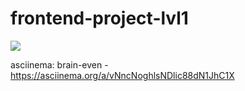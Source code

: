# frontend-project-lvl1
<a href="https://codeclimate.com/github/ponttor/frontend-project-lvl1/maintainability"><img src="https://api.codeclimate.com/v1/badges/a99a88d28ad37a79dbf6/maintainability" /></a>


asciinema:
brain-even - https://asciinema.org/a/vNncNoghlsNDlic88dN1JhC1X